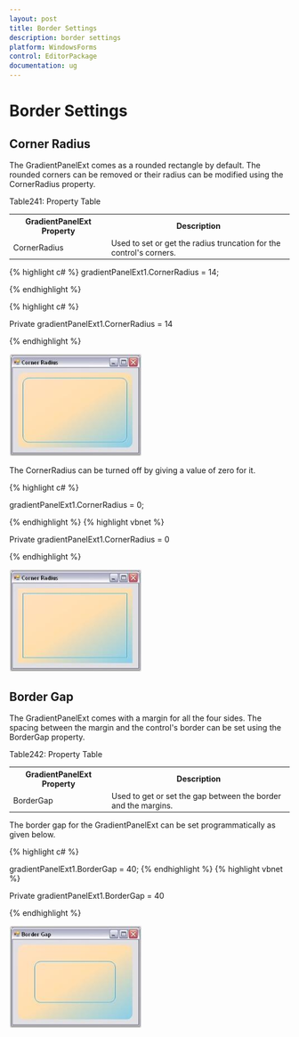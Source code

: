 ```yaml
---
layout: post
title: Border Settings
description: border settings
platform: WindowsForms
control: EditorPackage 
documentation: ug
---
```

# Border Settings

## Corner Radius 

The GradientPanelExt comes as a rounded rectangle by default. The rounded corners can be removed or their radius can be modified using the CornerRadius property.

Table241: Property Table

<table>
<tr>
<th>
GradientPanelExt Property</th><th>
Description</th></tr>
<tr>
<td>
CornerRadius</td><td>
Used to set or get the radius truncation for the control's corners.</td></tr>
</table>





{% highlight c# %}
gradientPanelExt1.CornerRadius = 14;

{% endhighlight  %}


{% highlight c# %}


Private gradientPanelExt1.CornerRadius = 14

{% endhighlight  %}

![](GradientPanelExt_images/Overview_img388.jpeg)



The CornerRadius can be turned off by giving a value of zero for it.



{% highlight c# %}

gradientPanelExt1.CornerRadius = 0;


{% endhighlight  %}
{% highlight vbnet %}




Private gradientPanelExt1.CornerRadius = 0

{% endhighlight  %}

![](GradientPanelExt_images/Overview_img389.jpeg)



## Border Gap

The GradientPanelExt comes with a margin for all the four sides. The spacing between the margin and the control's border can be set using the BorderGap property.

Table242: Property Table

<table>
<tr>
<th>
GradientPanelExt Property</th><th>
Description</th></tr>
<tr>
<td>
BorderGap</td><td>
Used to get or set the gap between the border and the margins.</td></tr>
</table>


The border gap for the GradientPanelExt can be set programmatically as given below.



{% highlight c# %}

gradientPanelExt1.BorderGap = 40;
{% endhighlight  %}
{% highlight vbnet %}






Private gradientPanelExt1.BorderGap = 40

{% endhighlight  %}

![](GradientPanelExt_images/Overview_img390.jpeg)



